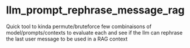 # llm_prompt_rephrase_message_rag
Quick tool to kinda permute/bruteforce few combinaisons of model/prompts/contexts to evaluate each and see if the llm can rephrase the last user message to be used in a RAG context
